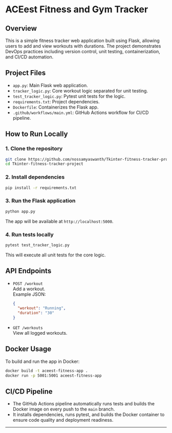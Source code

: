 # ACEest Fitness and Gym Tracker

## Overview
This is a simple fitness tracker web application built using Flask, allowing users to add and view workouts with durations. The project demonstrates DevOps practices including version control, unit testing, containerization, and CI/CD automation.

## Project Files
- `app.py`: Main Flask web application.
- `tracker_logic.py`: Core workout logic separated for unit testing.
- `test_tracker_logic.py`: Pytest unit tests for the logic.
- `requirements.txt`: Project dependencies.
- `Dockerfile`: Containerizes the Flask app.
- `.github/workflows/main.yml`: GitHub Actions workflow for CI/CD pipeline.

## How to Run Locally

### 1. Clone the repository
```bash
git clone https://github.com/nossamyaswanth/Tkinter-fitness-tracker-project.git
cd Tkinter-fitness-tracker-project
```

### 2. Install dependencies
```bash
pip install -r requirements.txt
```

### 3. Run the Flask application
```bash
python app.py
```
The app will be available at `http://localhost:5000`.

### 4. Run tests locally
```bash
pytest test_tracker_logic.py
```
This will execute all unit tests for the core logic.

## API Endpoints

- `POST /workout`  
  Add a workout.  
  Example JSON:  
  ```json
  {
    "workout": "Running",
    "duration": "30"
  }
  ```

- `GET /workouts`  
  View all logged workouts.

## Docker Usage

To build and run the app in Docker:
```bash
docker build -t aceest-fitness-app .
docker run -p 5001:5001 aceest-fitness-app
```

## CI/CD Pipeline

- The GitHub Actions pipeline automatically runs tests and builds the Docker image on every push to the `main` branch.
- It installs dependencies, runs pytest, and builds the Docker container to ensure code quality and deployment readiness.

---